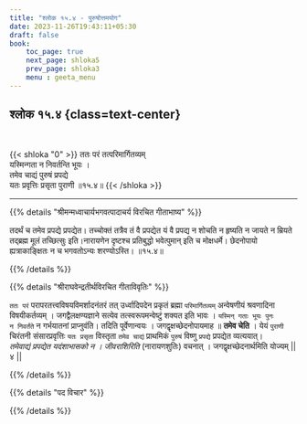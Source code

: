 ```yaml
---
title: "श्लोक १५.४ - पुरुषोत्तमयोग"
date: 2023-11-26T19:43:11+05:30
draft: false
book:
    toc_page: true
    next_page: shloka5
    prev_page: shloka3
    menu : geeta_menu
---
```




## श्लोक १५.४ {class=text-center}

<br/>

{{< shloka  "0"  >}}
ततः परं तत्परिमार्गितव्यम्  
यस्मिन्गता न निवर्तन्ति भूयः ।  
तमेव चाद्यं पुरुषं प्रपद्ये  
यतः प्रवृत्तिः प्रसृता पुराणी ॥१५.४॥
{{< /shloka >}}

---


{{% details "श्रीमन्मध्वाचार्यभगवत्पादाचर्य विरचित  गीताभाष्य" %}}

तदर्थं च तमेव प्रपद्ये प्रपद्येत। 
तच्चोक्तं तत्रैव तं वै प्रपद्येत यं वै प्रपद्य न 
शोचति न हृष्यति न जायते न म्रियते तद्ब्रह्म 
मूलं तच्छित्सुः इति।नारायणेन दृष्टश्च प्रतिबुद्धो 
भवेत्पुमान् इति च मोक्षधर्मे। छेदनोपायो 
ह्यत्राकाङ्क्षितः न च भगवतोऽन्यः शरण्योऽस्ति। ॥१५.४॥

{{% /details %}}



{{% details "श्रीराघवेन्द्रतीर्थविरचित गीताविवृतिः" %}}

`ततः परं` परापरतत्त्वविषयविमर्शादनंतरं 
तत्‌ उर्ध्वादिपदेन प्रकृतं ब्रह्मा 
`परिमार्गितव्यम्` अन्वेषणीयं श्रवणादिना 
विषयीकर्तव्यम्‌ । जगद्वैलक्षण्यज्ञाने सत्येव 
तत्स्वरूपमन्वेष्टुं शक्यत 
इति भावः । `यस्मिन्‌ गताः भूयः पुनः`  
`न निवर्तंते` न गर्भयातनां प्राप्नुवंति। 
तदिति पूर्वेणान्वयः । 
जगद्वृक्षच्छेदनोपायमाह ॥ **तमेव चेति** । 
येयं `पुराणी` चिरंतनी संसारप्रवृत्तिः `यतः प्रसृता` 
विस्तृता `तमेव चाद्यं` प्राथमिकं `पुरुषं` विष्णु 
`प्रपद्ये` प्रपद्येत व्यत्ययात्‌।  
*तमेवाद्यं प्रपद्येत यदंशाभासको न । जीवराशिरिति* 
(नारायणशुतिः) वचनात्‌ । जगद्वृक्षच्छेदनार्थमिति
योज्यम्‌ || ४ ||

{{% /details %}}



{{% details "पद विचार" %}}


{{% /details %}}
